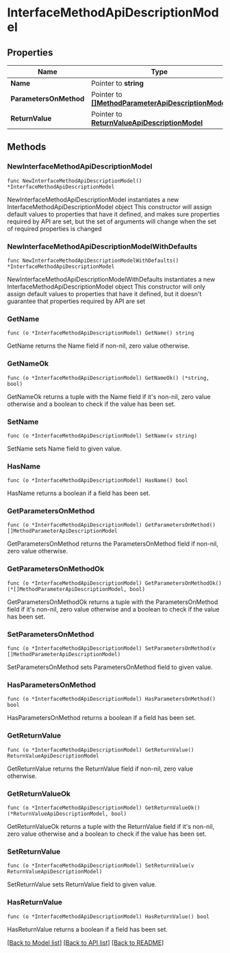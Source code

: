 # InterfaceMethodApiDescriptionModel

## Properties

Name | Type | Description | Notes
------------ | ------------- | ------------- | -------------
**Name** | Pointer to **string** |  | [optional] 
**ParametersOnMethod** | Pointer to [**[]MethodParameterApiDescriptionModel**](MethodParameterApiDescriptionModel.md) |  | [optional] 
**ReturnValue** | Pointer to [**ReturnValueApiDescriptionModel**](ReturnValueApiDescriptionModel.md) |  | [optional] 

## Methods

### NewInterfaceMethodApiDescriptionModel

`func NewInterfaceMethodApiDescriptionModel() *InterfaceMethodApiDescriptionModel`

NewInterfaceMethodApiDescriptionModel instantiates a new InterfaceMethodApiDescriptionModel object
This constructor will assign default values to properties that have it defined,
and makes sure properties required by API are set, but the set of arguments
will change when the set of required properties is changed

### NewInterfaceMethodApiDescriptionModelWithDefaults

`func NewInterfaceMethodApiDescriptionModelWithDefaults() *InterfaceMethodApiDescriptionModel`

NewInterfaceMethodApiDescriptionModelWithDefaults instantiates a new InterfaceMethodApiDescriptionModel object
This constructor will only assign default values to properties that have it defined,
but it doesn't guarantee that properties required by API are set

### GetName

`func (o *InterfaceMethodApiDescriptionModel) GetName() string`

GetName returns the Name field if non-nil, zero value otherwise.

### GetNameOk

`func (o *InterfaceMethodApiDescriptionModel) GetNameOk() (*string, bool)`

GetNameOk returns a tuple with the Name field if it's non-nil, zero value otherwise
and a boolean to check if the value has been set.

### SetName

`func (o *InterfaceMethodApiDescriptionModel) SetName(v string)`

SetName sets Name field to given value.

### HasName

`func (o *InterfaceMethodApiDescriptionModel) HasName() bool`

HasName returns a boolean if a field has been set.

### GetParametersOnMethod

`func (o *InterfaceMethodApiDescriptionModel) GetParametersOnMethod() []MethodParameterApiDescriptionModel`

GetParametersOnMethod returns the ParametersOnMethod field if non-nil, zero value otherwise.

### GetParametersOnMethodOk

`func (o *InterfaceMethodApiDescriptionModel) GetParametersOnMethodOk() (*[]MethodParameterApiDescriptionModel, bool)`

GetParametersOnMethodOk returns a tuple with the ParametersOnMethod field if it's non-nil, zero value otherwise
and a boolean to check if the value has been set.

### SetParametersOnMethod

`func (o *InterfaceMethodApiDescriptionModel) SetParametersOnMethod(v []MethodParameterApiDescriptionModel)`

SetParametersOnMethod sets ParametersOnMethod field to given value.

### HasParametersOnMethod

`func (o *InterfaceMethodApiDescriptionModel) HasParametersOnMethod() bool`

HasParametersOnMethod returns a boolean if a field has been set.

### GetReturnValue

`func (o *InterfaceMethodApiDescriptionModel) GetReturnValue() ReturnValueApiDescriptionModel`

GetReturnValue returns the ReturnValue field if non-nil, zero value otherwise.

### GetReturnValueOk

`func (o *InterfaceMethodApiDescriptionModel) GetReturnValueOk() (*ReturnValueApiDescriptionModel, bool)`

GetReturnValueOk returns a tuple with the ReturnValue field if it's non-nil, zero value otherwise
and a boolean to check if the value has been set.

### SetReturnValue

`func (o *InterfaceMethodApiDescriptionModel) SetReturnValue(v ReturnValueApiDescriptionModel)`

SetReturnValue sets ReturnValue field to given value.

### HasReturnValue

`func (o *InterfaceMethodApiDescriptionModel) HasReturnValue() bool`

HasReturnValue returns a boolean if a field has been set.


[[Back to Model list]](../README.md#documentation-for-models) [[Back to API list]](../README.md#documentation-for-api-endpoints) [[Back to README]](../README.md)



